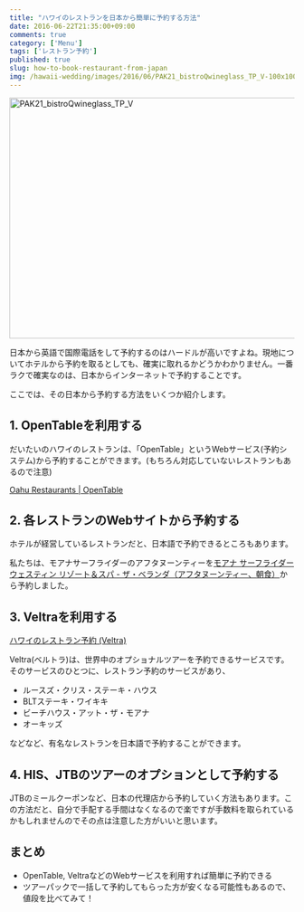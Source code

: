 ```yaml
---
title: "ハワイのレストランを日本から簡単に予約する方法"
date: 2016-06-22T21:35:00+09:00
comments: true
category: ['Menu']
tags: ['レストラン予約']
published: true
slug: how-to-book-restaurant-from-japan
img: /hawaii-wedding/images/2016/06/PAK21_bistroQwineglass_TP_V-100x100.jpg
---
```


<img src="/hawaii-wedding/images/2016/06/PAK21_bistroQwineglass_TP_V-1024x682.jpg" alt="PAK21_bistroQwineglass_TP_V" width="640" height="426" class="aligncenter size-large wp-image-163" />

日本から英語で国際電話をして予約するのはハードルが高いですよね。現地についてホテルから予約を取るとしても、確実に取れるかどうかわかりません。一番ラクで確実なのは、日本からインターネットで予約することです。

ここでは、その日本から予約する方法をいくつか紹介します。


## 1. OpenTableを利用する

だいたいのハワイのレストランは、「OpenTable」というWebサービス(予約システム)から予約することができます。(もちろん対応していないレストランもあるので注意)

[Oahu Restaurants | OpenTable](http://www.opentable.com/hawaii-restaurants)

## 2. 各レストランのWebサイトから予約する

ホテルが経営しているレストランだと、日本語で予約できるところもあります。

私たちは、モアナサーフライダーのアフタヌーンティーを[モアナ サーフライダー ウェスティン リゾート＆スパ - ザ・ベランダ（アフタヌーンティー、朝食）](http://jp.moana-surfrider.com/veranda.htm)から予約しました。


## 3. Veltraを利用する

<a href="//ck.jp.ap.valuecommerce.com/servlet/referral?sid=3067752&pid=884461625&vc_url=http%3A%2F%2Fwww.veltra.com%2Fjp%2Fhawaii%2Foahu%2Fctg%2F6495%3A6495%2F%3Fsid%3D1011" target="_blank" rel="nofollow"><img src="//ad.jp.ap.valuecommerce.com/servlet/gifbanner?sid=3067752&pid=884461625" height="1" width="0" border="0">ハワイのレストラン予約 (Veltra)</a>

Veltra(ベルトラ)は、世界中のオプショナルツアーを予約できるサービスです。そのサービスのひとつに、レストラン予約のサービスがあり、

- ルースズ・クリス・ステーキ・ハウス
- BLTステーキ・ワイキキ
- ビーチハウス・アット・ザ・モアナ
- オーキッズ

などなど、有名なレストランを日本語で予約することができます。



## 4. HIS、JTBのツアーのオプションとして予約する

JTBのミールクーポンなど、日本の代理店から予約していく方法もあります。この方法だと、自分で手配する手間はなくなるので楽ですが手数料を取られているかもしれませんのでその点は注意した方がいいと思います。



## まとめ

- OpenTable, VeltraなどのWebサービスを利用すれば簡単に予約できる
- ツアーパックで一括して予約してもらった方が安くなる可能性もあるので、値段を比べてみて！
